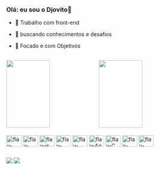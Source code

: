 ### Olá: eu sou o Djovito👋

- 🔭 Trabalho com front-end
- 🌱 buscando conhecimentos e desafios
- 🤔 Focado e com Objetivos

  ##

<div style="width: 100%, align: center, float: left">
  <img height="180" width= "48%" margin-right= "2%" src="https://github-readme-stats.vercel.app/api?username=Djovito&show_icons=true&theme=nightowl&include_all_commits=true&count_private=true"/>
  <img height="180" width= "48%" margin-right= "2%" src="https://github-readme-stats.vercel.app/api/top-langs/?username=Djovito&layout=compact&langs_count=7&theme=nightowl"/>
</div>
<div style="display: inline_block"><br>
  <img align="center" alt="flav-Html" height="30" width="40" src="https://cdn.jsdelivr.net/gh/devicons/devicon/icons/html5/html5-original.svg">
  <img align="center" alt="flav-Css" height="30" width="40" src="https://cdn.jsdelivr.net/gh/devicons/devicon/icons/css3/css3-original.svg">
  <img align="center" alt="flav-js" height="30" width="40" src="https://cdn.jsdelivr.net/gh/devicons/devicon/icons/javascript/javascript-original.svg">
  <img align="center" alt="flav-type" height="30" width="40" src="https://cdn.jsdelivr.net/gh/devicons/devicon/icons/typescript/typescript-original.svg">
  <img align="center" alt="flav-React" height="30" width="40" src="https://cdn.jsdelivr.net/gh/devicons/devicon/icons/nodejs/nodejs-original.svg">
  <img align="center" alt="flav-Ag" height="30" width="40" src="https://cdn.jsdelivr.net/gh/devicons/devicon/icons/angularjs/angularjs-original.svg">
  <img align="center" alt="flav-C" height="30" width="40" src="https://cdn.jsdelivr.net/gh/devicons/devicon/icons/c/c-original.svg">
  <img align="center" alt="flav-Csharp" height="30" width="40" src="https://cdn.jsdelivr.net/gh/devicons/devicon/icons/csharp/csharp-original.svg">
  <img align="center" alt="flav-Python" height="30" width="40" src="https://cdn.jsdelivr.net/gh/devicons/devicon/icons/python/python-original.svg">
</div>
  
  ##
  
 <div>  
  <a href = "mailto:danilo.jovito14@gmail.com"><img src="https://img.shields.io/badge/-Gmail-%23333?style=for-the-badge&logo=gmail&logoColor=white" target="_blank"></a>
  <a href="https://www.linkedin.com/in/danilo-jovito-dos-santos-a0686027b/" target="_blank"><img src="https://img.shields.io/badge/-LinkedIn-%230077B5?style=for-the-badge&logo=linkedin&logoColor=white" target="_blank"></a> 
 
</div>
